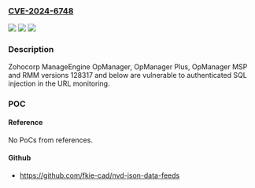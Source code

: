 ### [CVE-2024-6748](https://cve.mitre.org/cgi-bin/cvename.cgi?name=CVE-2024-6748)
![](https://img.shields.io/static/v1?label=Product&message=OpManager&color=blue)
![](https://img.shields.io/static/v1?label=Version&message=0%3C%3D%20128317%20&color=brighgreen)
![](https://img.shields.io/static/v1?label=Vulnerability&message=CWE-89%20Improper%20Neutralization%20of%20Special%20Elements%20used%20in%20an%20SQL%20Command%20('SQL%20Injection')&color=brighgreen)

### Description

Zohocorp ManageEngine OpManager, OpManager Plus, OpManager MSP and RMM versions 128317 and below are vulnerable to authenticated SQL injection in the URL monitoring.

### POC

#### Reference
No PoCs from references.

#### Github
- https://github.com/fkie-cad/nvd-json-data-feeds

